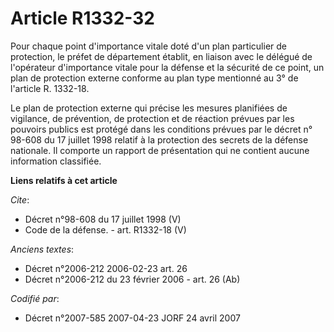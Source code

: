 # Article R1332-32

Pour chaque point d'importance vitale doté d'un plan particulier de protection, le préfet de département établit, en liaison
avec le délégué de l'opérateur d'importance vitale pour la défense et la sécurité de ce point, un plan de protection externe
conforme au plan type mentionné au 3° de l'article R. 1332-18. 

Le plan de protection externe qui précise les mesures planifiées de vigilance, de prévention, de protection et de réaction
prévues par les pouvoirs publics est protégé dans les conditions prévues par le décret n° 98-608 du 17 juillet 1998 relatif à
la protection des secrets de la défense nationale. Il comporte un rapport de présentation qui ne contient aucune information
classifiée.

**Liens relatifs à cet article**

_Cite_:

  - Décret n°98-608 du 17 juillet 1998 (V)
  - Code de la défense. - art. R1332-18 (V)

_Anciens textes_:

  - Décret n°2006-212 2006-02-23 art. 26
  - Décret n°2006-212 du 23 février 2006 - art. 26 (Ab)

_Codifié par_:

  - Décret n°2007-585 2007-04-23 JORF 24 avril 2007
